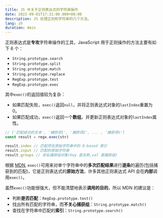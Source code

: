 ```yaml
---
title: JS 中关于正则表达式的字符串操作
date: 2022-09-01T17:31:00.000+08:00
description: JS 处理正则和字符串的几个方法。
lang: zh
duration: 4min
---
```


正则表达式是**专攻**字符串操作的工具，JavaScript 用于正则操作的方法主要有如下 6 个：

- `String.prototype.search`
- `String.prototype.split`
- `String.prototype.match`
- `String.prototype.replace`
- `RegExp.prototype.test`
- `RegExp.prototype.exec`

其中`exec()`的返回值较为复杂：

- 如果匹配失败，`exec()`返回`null`，并将正则表达式对象的`lastIndex`重置为 0。
- 如果匹配成功，`exec()`返回一个**数组**，并更新正则表达式对象的`lastIndex`属性。

```ts
// ['匹配成功的文本', '捕获项1', '捕获项2', ... , '捕获项n']
const result = regx.exec(str)

result.index // 匹配项在原始字符串中的 0-based 索引
result.input // 匹配的原始字符串
result.groups // 命名捕获组对象(key 是名称,val 是捕获组)
```

根据 [MDN](https://developer.mozilla.org/zh-CN/docs/Web/JavaScript/Reference/Global_Objects/RegExp/exec),
`exec()`可用来对单个字符串中的**多次匹配结果**进行**逐条**的遍历(包括捕获到的匹配)，它是正则表达式的**原始方法**，许多其他正则表达式 API 会在**内部**调用`exec()`。

虽然`exec()`功能很强大，但不能清楚地表示**调用的目的**，所以 MDN 的建议是：

- 判断**是否匹配**：`RegExp.prototype.test()`
- 找出所有匹配的字符串，而**不关心捕获组**：`String.prototype.match()`
- 查找在字符串中匹配的**索引**：`String.prototype.search()`
